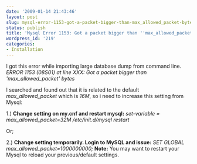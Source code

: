 ```yaml
---
date: '2009-01-14 21:43:46'
layout: post
slug: mysql-error-1153-got-a-packet-bigger-than-max_allowed_packet-bytes
status: publish
title: 'Mysql Error 1153: Got a packet bigger than ''max_allowed_packet'' bytes '
wordpress_id: '219'
categories:
- Installation
---
```


I got this error while importing large database dump from command line.
     _ERROR 1153 (08S01) at line XXX: Got a packet bigger than 'max_allowed_packet' bytes_

I searched and found out that it is related to the default _max_allowed_packet_ which is _16M_, so i need to increase this setting from Mysql:

1.) **Change setting on my.cnf and restart mysql:**
    _set-variable = max_allowed_packet=32M
    /etc/init.d/mysql restart_

Or;

2.) **Change setting temporarily.  Login to MySQL and issue:**
    _SET GLOBAL max_allowed_packet=1000000000;_
    **Note:**  You may want to restart your Mysql to reload your previous/default settings.

